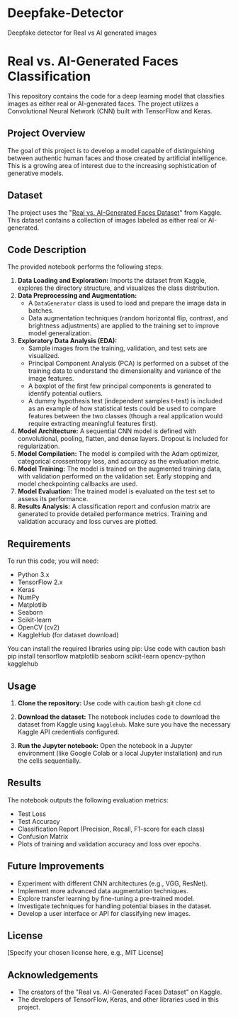 # Deepfake-Detector
Deepfake detector for Real vs AI generated images

# Real vs. AI-Generated Faces Classification

This repository contains the code for a deep learning model that classifies images as either real or AI-generated faces. The project utilizes a Convolutional Neural Network (CNN) built with TensorFlow and Keras.

## Project Overview

The goal of this project is to develop a model capable of distinguishing between authentic human faces and those created by artificial intelligence. This is a growing area of interest due to the increasing sophistication of generative models.

## Dataset

The project uses the "[Real vs. AI-Generated Faces Dataset](https://www.kaggle.com/datasets/philosopher0808/real-vs-ai-generated-faces-dataset)" from Kaggle. This dataset contains a collection of images labeled as either real or AI-generated.

## Code Description

The provided notebook performs the following steps:

1.  **Data Loading and Exploration:** Imports the dataset from Kaggle, explores the directory structure, and visualizes the class distribution.
2.  **Data Preprocessing and Augmentation:**
    *   A `DataGenerator` class is used to load and prepare the image data in batches.
    *   Data augmentation techniques (random horizontal flip, contrast, and brightness adjustments) are applied to the training set to improve model generalization.
3.  **Exploratory Data Analysis (EDA):**
    *   Sample images from the training, validation, and test sets are visualized.
    *   Principal Component Analysis (PCA) is performed on a subset of the training data to understand the dimensionality and variance of the image features.
    *   A boxplot of the first few principal components is generated to identify potential outliers.
    *   A dummy hypothesis test (independent samples t-test) is included as an example of how statistical tests could be used to compare features between the two classes (though a real application would require extracting meaningful features first).
4.  **Model Architecture:** A sequential CNN model is defined with convolutional, pooling, flatten, and dense layers. Dropout is included for regularization.
5.  **Model Compilation:** The model is compiled with the Adam optimizer, categorical crossentropy loss, and accuracy as the evaluation metric.
6.  **Model Training:** The model is trained on the augmented training data, with validation performed on the validation set. Early stopping and model checkpointing callbacks are used.
7.  **Model Evaluation:** The trained model is evaluated on the test set to assess its performance.
8.  **Results Analysis:** A classification report and confusion matrix are generated to provide detailed performance metrics. Training and validation accuracy and loss curves are plotted.

## Requirements

To run this code, you will need:

*   Python 3.x
*   TensorFlow 2.x
*   Keras
*   NumPy
*   Matplotlib
*   Seaborn
*   Scikit-learn
*   OpenCV (cv2)
*   KaggleHub (for dataset download)

You can install the required libraries using pip:
Use code with caution
bash pip install tensorflow matplotlib seaborn scikit-learn opencv-python kagglehub

## Usage

1.  **Clone the repository:**
Use code with caution
bash git clone cd

2.  **Download the dataset:** The notebook includes code to download the dataset from Kaggle using `kagglehub`. Make sure you have the necessary Kaggle API credentials configured.
3.  **Run the Jupyter notebook:** Open the notebook in a Jupyter environment (like Google Colab or a local Jupyter installation) and run the cells sequentially.

## Results

The notebook outputs the following evaluation metrics:

*   Test Loss
*   Test Accuracy
*   Classification Report (Precision, Recall, F1-score for each class)
*   Confusion Matrix
*   Plots of training and validation accuracy and loss over epochs.

## Future Improvements

*   Experiment with different CNN architectures (e.g., VGG, ResNet).
*   Implement more advanced data augmentation techniques.
*   Explore transfer learning by fine-tuning a pre-trained model.
*   Investigate techniques for handling potential biases in the dataset.
*   Develop a user interface or API for classifying new images.

## License

[Specify your chosen license here, e.g., MIT License]

## Acknowledgements

*   The creators of the "Real vs. AI-Generated Faces Dataset" on Kaggle.
*   The developers of TensorFlow, Keras, and other libraries used in this project.
